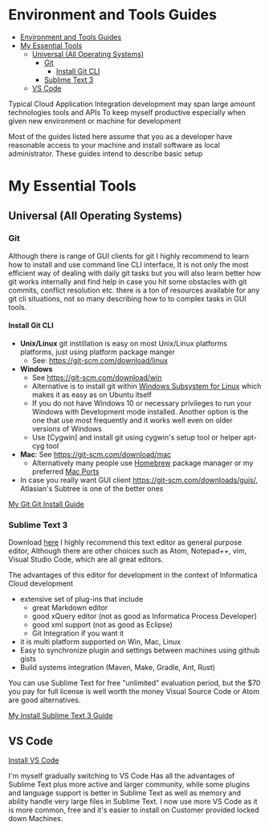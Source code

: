 # Environment and Tools Guides

<!-- MarkdownTOC -->

- [Environment and Tools Guides](#environment-and-tools-guides)
- [My Essential Tools](#my-essential-tools)
  - [Universal (All Operating Systems)](#universal-all-operating-systems)
    - [Git](#git)
      - [Install Git CLI](#install-git-cli)
    - [Sublime Text 3](#sublime-text-3)
  - [VS Code](#vs-code)

<!-- /MarkdownTOC -->

Typical Cloud Application Integration development may span large amount technologies tools and APIs
To keep myself productive especially when given new environment or machine for development

Most of the guides listed here assume that you as a developer have reasonable access to your machine and install software as local administrator.
These guides intend to describe basic setup

# My Essential Tools

## Universal (All Operating Systems)

### Git

Although there is range of GUI clients for git I highly recommend to learn how to install and use command line CLI interface,
It is not only the most efficient way of dealing with daily git tasks but you will also learn better how git works internally and find help in case you hit some obstacles with git commits, conflict resolution etc. there is a ton of resources available for any git cli situations, not so many describing how to to complex tasks in GUI tools.

#### Install Git CLI

- __Unix/Linux__ git instillation is easy on most Unix/Linux platforms platforms, just using platform package manger
    - See: https://git-scm.com/download/linux
- __Windows__
    - See https://git-scm.com/download/win
    - Alternative is to install git within [Windows Subsystem for Linux](https://msdn.microsoft.com/en-us/commandline/wsl/install_guide) which makes it as easy as on Ubuntu itself
    - If you do not have Windows 10 or necessary privileges to run your Windows with Development mode installed. Another option is the one that use most frequently and it works well even on older versions of Windows
    - Use [Cygwin] and install git using cygwin's setup tool or helper apt-cyg tool
- __Mac__: See https://git-scm.com/download/mac
    - Alternatively many people use [Homebrew](https://brew.sh/) package manager or my preferred [Mac Ports](https://www.macports.org/)
- In case you really want GUI client https://git-scm.com/downloads/guis/, Atlasian's Subtree is one of the better ones

[My Git Git Install Guide](install_git.md)

### Sublime Text 3

Download [here](https://www.sublimetext.com/3)
I highly recommend this text editor as general purpose editor, Although there are other choices such as Atom, Notepad++, vim, Visual Studio Code, which are all great editors.

The advantages of this editor for development in the context of Informatica Cloud development

- extensive set of plug-ins that include
    - great Markdown editor
    - good xQuery editor (not as good as Informatica Process Developer)
    - good xml support (not as good as Eclipse)
    - Git Integration if you want it
- it is multi platform supported on Win, Mac, Linux
- Easy to synchronize plugin and settings between machines using github gists
- Build systems integration (Maven, Make, Gradle, Ant, Rust)

You can use Sublime Text for free "unlimited" evaluation period, but the $70 you pay for full license is well worth the money Visual Source Code or Atom are good alternatives.

[My Install Sublime Text 3 Guide](install_sublime.md)

## VS Code

[Install VS Code](https://code.visualstudio.com/)

I'm myself gradually switching to VS Code
Has all the advantages of Sublime Text plus more active and larger community, while some plugins and language support is better in Sublime Text as well as memory and ability handle very large files in Sublime Text. I now use more VS Code as it is more common, free and it's easier to install on Customer provided locked down Machines.
